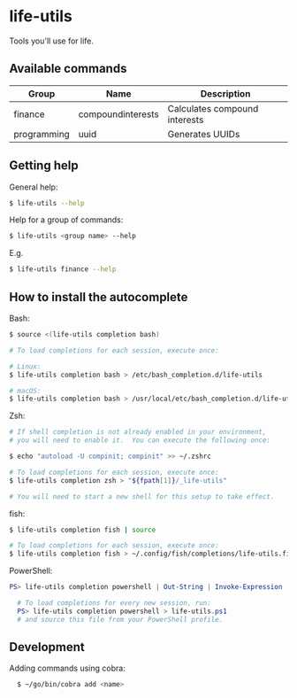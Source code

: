 # life-utils
Tools you'll use for life.

## Available commands

| Group | Name | Description  |
|---|---|---|
| finance | compoundinterests  | Calculates compound interests  |
| programming | uuid  | Generates UUIDs  |

## Getting help

General help:

```zsh
$ life-utils --help
```

Help for a group of commands:

```zsh
$ life-utils <group name> --help
```

E.g.

```zsh
$ life-utils finance --help
```


## How to install the autocomplete

Bash:

```bash
$ source <(life-utils completion bash)

# To load completions for each session, execute once:

# Linux:
$ life-utils completion bash > /etc/bash_completion.d/life-utils

# macOS:
$ life-utils completion bash > /usr/local/etc/bash_completion.d/life-utils
```

Zsh:

```zsh
# If shell completion is not already enabled in your environment,
# you will need to enable it.  You can execute the following once:

$ echo "autoload -U compinit; compinit" >> ~/.zshrc

# To load completions for each session, execute once:
$ life-utils completion zsh > "${fpath[1]}/_life-utils"

# You will need to start a new shell for this setup to take effect.
```

fish:

```sh
$ life-utils completion fish | source

# To load completions for each session, execute once:
$ life-utils completion fish > ~/.config/fish/completions/life-utils.fish
```

PowerShell:

```powershell
PS> life-utils completion powershell | Out-String | Invoke-Expression

  # To load completions for every new session, run:
  PS> life-utils completion powershell > life-utils.ps1
  # and source this file from your PowerShell profile.
```

## Development

Adding commands using cobra:

```bash
  $ ~/go/bin/cobra add <name>
```

